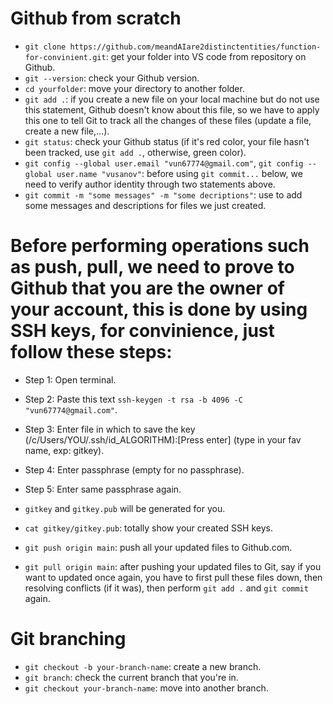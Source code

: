 # Github from scratch 
- `git clone https://github.com/meandAIare2distinctentities/function-for-convinient.git`: get your folder into VS code from repository on Github.
- `git --version`: check your Github version.
- `cd yourfolder`: move your directory to another folder.
- `git add .`: if you create a new file on your local machine but do not use this statement, Github doesn't know about this file, so we have to apply this one to tell Git to track all the changes of these files (update a file, create a new file,...).
- `git status`: check your Github status (if it's red color, your file hasn't been tracked, use `git add .`, otherwise, green color).
- `git config --global user.email "vun67774@gmail.com"`, `git config --global user.name "vusanov"`: before using `git commit...` below, we need to verify author identity through two statements above.
- `git commit -m "some messages" -m "some decriptions"`: use to add some messages and descriptions for files we just created.

# Before performing operations such as push, pull, we need to prove to Github that you are the owner of your account, this is done by using SSH keys, for convinience, just follow these steps:
- Step 1: Open terminal.
- Step 2: Paste this text `ssh-keygen -t rsa -b 4096 -C "vun67774@gmail.com"`.
- Step 3: Enter file in which to save the key (/c/Users/YOU/.ssh/id_ALGORITHM):[Press enter] (type in your fav name, exp: gitkey).
- Step 4: Enter passphrase (empty for no passphrase).
- Step 5: Enter same passphrase again.
- `gitkey` and `gitkey.pub` will be generated for you.
- `cat gitkey/gitkey.pub`: totally show your created SSH keys.

- `git push origin main`: push all your updated files to Github.com. 
- `git pull origin main`: after pushing your updated files to Git, say if you want to updated once again, you have to first pull these files down, then resolving conflicts (if it was), then perform `git add .` and `git commit` again. 

# Git branching
- `git checkout -b your-branch-name`: create a new branch.
- `git branch`: check the current branch that you're in.
- `git checkout your-branch-name`: move into another branch.

